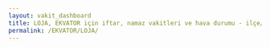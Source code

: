 ```yaml
---
layout: vakit_dashboard
title: LOJA, EKVATOR için iftar, namaz vakitleri ve hava durumu - ilçe/eyalet seç
permalink: /EKVATOR/LOJA/
---
```


<script type="text/javascript">
  var GLOBAL_COUNTRY = 'EKVATOR';
  var GLOBAL_CITY = 'LOJA';
  var GLOBAL_STATE = '';
  var lat = 72;
  var lon = 21;
</script>
